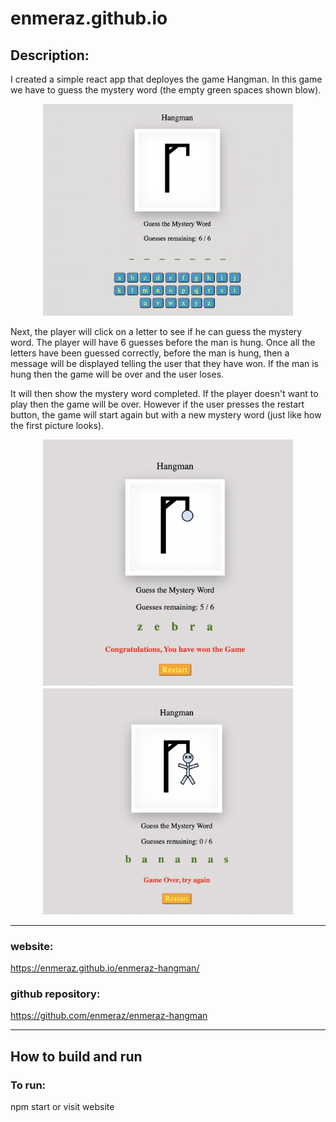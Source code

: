 # enmeraz.github.io

## Description:
I created a simple react app that deployes the game Hangman. In this game we have to guess the mystery word (the empty green spaces shown blow). 

<p align="center">
    <img src="screenshots/start.png" alt="startGame" width=400 hieght=400>
</p>

Next, the player will click on a letter to see if he can guess the mystery word. The player will have 6 guesses before the man is hung. Once all the letters have been guessed correctly, before the man is hung, then a message will be displayed telling the user that they have won. If the man is hung then the game will be over and the user loses. 

It will then show the mystery word completed. If the player doesn't want to play then the game will be over. However if the user presses the restart button, the game will start again but with a new mystery word (just like how the first picture looks). 

<p align="center">
    <img src="screenshots/gameWon.png" alt="gameWon" width=400 hieght=400>
    <img src="screenshots/gameLost.png" alt="gameLost" width=400 hieght=400>
</p>

***
### website: 
https://enmeraz.github.io/enmeraz-hangman/
### github repository: 
https://github.com/enmeraz/enmeraz-hangman

***
## How to build and run
### To run:
npm start or visit website
